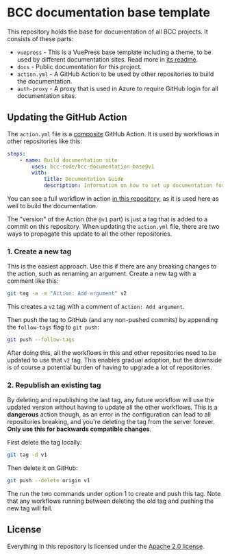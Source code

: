# BCC documentation base template

This repository holds the base for documentation of all BCC projects. It consists of these parts:
- `vuepress` - This is a VuePress base template including a theme, to be used by different documentation sites. Read more in [its readme](./vuepress/README.md).
- `docs` - Public documentation for this project.
- `action.yml` - A GitHub Action to be used by other repositories to build the documentation.
- `auth-proxy` - A proxy that is used in Azure to require GitHub login for all documentation sites.

## Updating the GitHub Action
The `action.yml` file is a [composite](https://docs.github.com/en/actions/creating-actions/creating-a-composite-action) GitHub Action. It is used by workflows in other repositories like this:

```yml
steps:
    - name: Build documentation site
        uses: bcc-code/bcc-documentation-base@v1
        with:
            title: Documentation Guide
            description: Information on how to set up documentation for BCC projects
```

You can see a full workflow in action [in this repository](./.github/workflows/build-and-deploy-documentation.yml), as it is used here as well to build the documentation.

The "version" of the Action (the `@v1` part) is just a tag that is added to a commit on this repository. When updating the `action.yml` file, there are two ways to propagate this update to all the other repositories.

### 1. Create a new tag
This is the easiest approach. Use this if there are any breaking changes to the action, such as renaming an argument. Create a new tag with a comment like this:
```sh
git tag -a -m "Action: Add argument" v2
```
This creates a `v2` tag with a comment of `Action: Add argument`.

Then push the tag to GitHub (and any non-pushed commits) by appending the `follow-tags` flag to `git push`:
```sh
git push --follow-tags
```

After doing this, all the workflows in this and other repositories need to be updated to use that `v2` tag. This enables gradual adoption, but the downside is of course a potential burden of having to upgrade a lot of repositories.

### 2. Republish an existing tag
By deleting and republishing the last tag, any future workflow will use the updated version without having to update all the other workflows. This is a **dangerous** action though, as an error in the configuration can lead to all repositories breaking, and you're deleting the tag from the server forever. **Only use this for backwards compatible changes**.

First delete the tag locally:
```sh
git tag -d v1
```

Then delete it on GitHub:
```sh
git push --delete origin v1
```

The run the two commands under option 1 to create and push this tag. Note that any workflows running between deleting the old tag and pushing the new tag will fail.

## License
Everything in this repository is licensed under the [Apache 2.0 license](./LICENSE).
